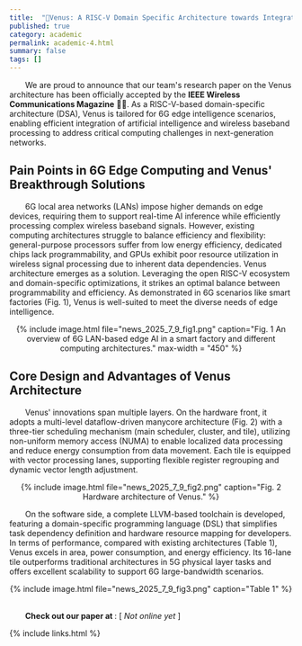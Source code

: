 ```yaml
---
title:  "📜Venus: A RISC-V Domain Specific Architecture towards Integrated AI and Wireless Baseband Processing for 6G Edge Intelligence"
published: true
category: academic
permalink: academic-4.html
summary: false
tags: []
---
```





&emsp;&emsp;We are proud to announce that our team's research paper on the Venus architecture has been officially accepted by the <b>IEEE Wireless Communications Magazine</b> 🎉🎉. As a RISC-V-based domain-specific architecture (DSA), Venus is tailored for 6G edge intelligence scenarios, enabling efficient integration of artificial intelligence and wireless baseband processing to address critical computing challenges in next-generation networks.

## Pain Points in 6G Edge Computing and Venus' Breakthrough Solutions
&emsp;&emsp;6G local area networks (LANs) impose higher demands on edge devices, requiring them to support real-time AI inference while efficiently processing complex wireless baseband signals. However, existing computing architectures struggle to balance efficiency and flexibility: general-purpose processors suffer from low energy efficiency, dedicated chips lack programmability, and GPUs exhibit poor resource utilization in wireless signal processing due to inherent data dependencies.
Venus architecture emerges as a solution. Leveraging the open RISC-V ecosystem and domain-specific optimizations, it strikes an optimal balance between programmability and efficiency. As demonstrated in 6G scenarios like smart factories (Fig. 1), Venus is well-suited to meet the diverse needs of edge intelligence.

<div style="text-align: center;">
    {% include image.html file="news_2025_7_9_fig1.png" caption="Fig. 1  An overview of 6G LAN-based edge AI in a smart factory and different computing architectures." max-width = "450" %}
</div>



## Core Design and Advantages of Venus Architecture
&emsp;&emsp;Venus' innovations span multiple layers. On the hardware front, it adopts a multi-level dataflow-driven manycore architecture (Fig. 2) with a three-tier scheduling mechanism (main scheduler, cluster, and tile), utilizing non-uniform memory access (NUMA) to enable localized data processing and reduce energy consumption from data movement. Each tile is equipped with vector processing lanes, supporting flexible register regrouping and dynamic vector length adjustment.
<div style="text-align: center;">
    {% include image.html file="news_2025_7_9_fig2.png" caption="Fig. 2 Hardware architecture of Venus." %}
</div>

&emsp;&emsp;On the software side, a complete LLVM-based toolchain is developed, featuring a domain-specific programming language (DSL) that simplifies task dependency definition and hardware resource mapping for developers.
In terms of performance, compared with existing architectures (Table 1), Venus excels in area, power consumption, and energy efficiency. Its 16-lane tile outperforms traditional architectures in 5G physical layer tasks and offers excellent scalability to support 6G large-bandwidth scenarios.
<div style="text-align: center;">
    {% include image.html file="news_2025_7_9_fig3.png" caption="Table 1" %}
</div>






<br>

&emsp;&emsp;<b>Check out our paper at </b>: [ *Not online yet* ]
<!-- [<font style="color:rgb(9, 105, 218);">https://dl.acm.org/doi/abs/10.1145/3735452.3735526</font>](https://dl.acm.org/doi/abs/10.1145/3735452.3735526)<font style="color:rgba(0, 0, 0, 0.85) !important;"> </font> -->













{% include links.html %}
